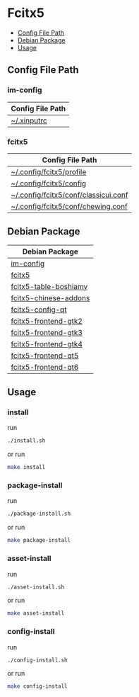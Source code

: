 

# Fcitx5

* [Config File Path](#config-file-path)
* [Debian Package](#debian-package)
* [Usage](#usage)




## Config File Path


### im-config

| Config File Path |
| ---------------- |
| [~/.xinputrc](./asset/overlay/etc/skel/.xinputrc) |


### fcitx5

| Config File Path |
| ---------------- |
| [~/.config/fcitx5/profile](./asset/overlay/etc/skel/.config/fcitx5/profile) |
| [~/.config/fcitx5/config](./asset/overlay/etc/skel/.config/fcitx5/config) |
| [~/.config/fcitx5/conf/classicui.conf](./asset/overlay/etc/skel/.config/fcitx5/conf/classicui.conf) |
| [~/.config/fcitx5/conf/chewing.conf](./asset/overlay/etc/skel/.config/fcitx5/conf/chewing.conf) |




## Debian Package

| Debian Package |
| -------------- |
| [im-config](https://packages.debian.org/stable/im-config) |
| [fcitx5](https://packages.debian.org/stable/fcitx5) |
| [fcitx5-table-boshiamy](https://packages.debian.org/stable/fcitx5-table-boshiamy) |
| [fcitx5-chinese-addons](https://packages.debian.org/stable/fcitx5-chinese-addons) |
| [fcitx5-config-qt](https://packages.debian.org/stable/fcitx5-config-qt) |
| [fcitx5-frontend-gtk2](https://packages.debian.org/stable/fcitx5-frontend-gtk2) |
| [fcitx5-frontend-gtk3](https://packages.debian.org/stable/fcitx5-frontend-gtk3) |
| [fcitx5-frontend-gtk4](https://packages.debian.org/stable/fcitx5-frontend-gtk4) |
| [fcitx5-frontend-qt5](https://packages.debian.org/stable/fcitx5-frontend-qt5) |
| [fcitx5-frontend-qt6](https://packages.debian.org/stable/fcitx5-frontend-qt6) |




## Usage


### install

run

``` sh
./install.sh
```

or run

``` sh
make install
```


### package-install

run

``` sh
./package-install.sh
```

or run

``` sh
make package-install
```


### asset-install

run

``` sh
./asset-install.sh
```

or run

``` sh
make asset-install
```


### config-install

run

``` sh
./config-install.sh
```

or run

``` sh
make config-install
```
